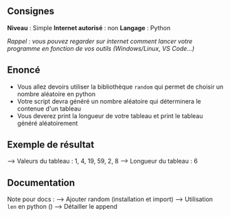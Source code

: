## Consignes

**Niveau** : Simple
**Internet autorisé** : non
**Langage** : Python

_Rappel : vous pouvez regarder sur internet comment lancer votre programme en fonction de vos outils (Windows/Linux, VS Code...)_
## Enoncé

- Vous allez devoirs utiliser la bibliothèque `random` qui permet de choisir un nombre aléatoire en python
- Votre script devra généré un nombre aléatoire qui déterminera le contenue d'un tableau
- Vous deverez print la longueur de votre tableau et print le tableau généré aléatoirement

## Exemple de résultat

--> Valeurs du tableau : 1, 4, 19, 59, 2, 8
--> Longueur du tableau : 6

## Documentation

Note pour docs :
--> Ajouter random (installation et import)
--> Utilisation `len` en python ()
--> Détailler le append